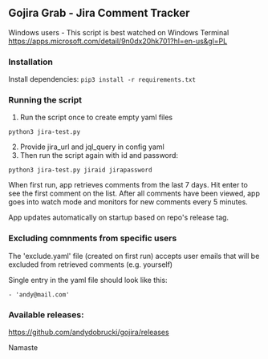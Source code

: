 ## Gojira Grab - Jira Comment Tracker

Windows users - This script is best watched on Windows Terminal https://apps.microsoft.com/detail/9n0dx20hk701?hl=en-us&gl=PL


### Installation
Install dependencies:
`pip3 install -r requirements.txt` 

### Running the script
1. Run the script once to create empty yaml files

`python3 jira-test.py`

2. Provide jira_url and jql_query in config yaml
3. Then run the script again with id and password:

`python3 jira-test.py jiraid jirapassword`

When first run, app retrieves comments from the last 7 days. 
Hit enter to see the first comment on the list.
After all comments have been viewed, app goes into watch mode and monitors for new comments every 5 minutes.

App updates automatically on startup based on repo's release tag. 

### Excluding comnments from specific users
The 'exclude.yaml' file (created on first run) accepts user emails that will be excluded from retrieved comments (e.g. yourself)

Single entry in the yaml file should look like this:

`- 'andy@mail.com'`

### Available releases:
https://github.com/andydobrucki/gojira/releases

Namaste
